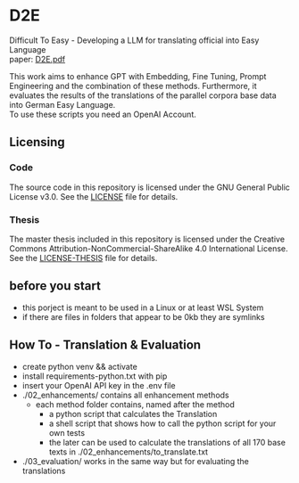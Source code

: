 # D2E
Difficult To Easy - Developing a LLM for translating official into Easy Language            
paper: [D2E.pdf](./D2E.pdf)

This work aims to enhance GPT with Embedding, Fine Tuning, Prompt Engineering and the combination of these methods. Furthermore, it evaluates the results of the translations of the parallel corpora base data into German Easy Language.                   
To use these scripts you need an OpenAI Account.              


## Licensing
### Code
The source code in this repository is licensed under the GNU General Public License v3.0. See the [LICENSE](./LICENSE) file for details.
### Thesis
The master thesis included in this repository is licensed under the Creative Commons Attribution-NonCommercial-ShareAlike 4.0 International License. See the [LICENSE-THESIS](./LICENSE-THESIS) file for details.


## before you start
* this porject is meant to be used in a Linux or at least WSL System
* if there are files in folders that appear to be 0kb they are symlinks

## How To - Translation & Evaluation
* create python venv && activate
* install requirements-python.txt with pip
* insert your OpenAI API key in the .env file
* ./02_enhancements/ contains all enhancement methods
  * each method folder contains, named after the method
    * a python script that calculates the Translation
    * a shell script that shows how to call the python script for your own tests
    * the later can be used to calculate the translations of all 170 base texts in ./02_enhancements/to_translate.txt
* ./03_evaluation/ works in the same way but for evaluating the translations
